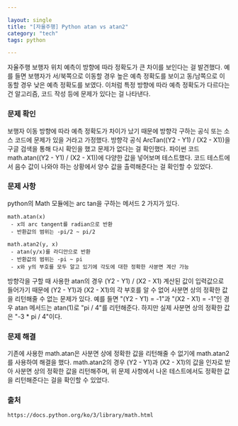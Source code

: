 ```yaml
---

layout: single
title: "[자율주행] Python atan vs atan2"
category: "tech"
tags: python

---
```


  자율주행 보행자 위치 예측이 방향에 따라 정확도가 큰 차이를 보인다는 걸 발견했다. 예를 들면 보행자가 서/북쪽으로 이동할 경우 높은 예측 정확도를 보이고 동/남쪽으로 이동할 경우 낮은 예측 정확도를 보였다. 이처럼 특정 방향에 따라 예측 정확도가 다르다는 건 알고리즘, 코드 작성 등에 문제가 있다는 걸 나타낸다.

### 문제 확인

  보행자 이동 방향에 따라 예측 정확도가 차이가 났기 때문에 방향각 구하는 공식 또는 소스 코드에 문제가 있을 거라고 가정했다. 방향각 공식 ArcTan((Y2 - Y1) / (X2 - X1))을 구글 검색을 통해 다시 확인을 했고 문제가 없다는 걸 확인했다. 파이썬 코드 math.atan((Y2 - Y1) / (X2 - X1))에 다양한 값을 넣어보며 테스트했다. 코드 테스트에서 음수 값이 나와야 하는 상황에서 양수 값을 출력해준다는 걸 확인할 수 있었다.

### 문제 사항

  python의 Math 모듈에는 arc tan을 구하는 메서드 2 가지가 있다.

~~~
math.atan(x)
 - x의 arc tangent를 radian으로 반환
 - 반환값의 범위는 -pi/2 ~ pi/2
 
math.atan2(y, x)
 - atan(y/x)를 라디안으로 반환
 - 반환값의 범위는 -pi ~ pi
 - x와 y의 부호를 모두 알고 있기에 각도에 대한 정확한 사분면 계산 가능
~~~

 방향각을 구할 때 사용한 atan의 경우 (Y2 - Y1) / (X2 - X1) 계산된 값이 입력값으로 들어가기 때문에 (Y2 - Y1)과 (X2 - X1)의 각 부호를 알 수 없어 사분면 상의 정확한 값을 리턴해줄 수 없는 문제가 있다. 예를 들면 "(Y2 - Y1) = -1"과 "(X2 - X1) = -1"인 경우 atan 메서드는 atan(1)로 "pi / 4"를 리턴해준다. 하지만 실제 사분면 상의 정확한 값은 "-3 * pi / 4"이다.

### 문제 해결

  기존에 사용한 math.atan은 사분면 상에 정확한 값을 리턴해줄 수 없기에 math.atan2를 사용하여 해결을 했다. math.atan2의 경우 (Y2 - Y1)과 (X2 - X1)의 값을 인자로 받아 사분면 상의 정확한 값을 리턴해주며, 위 문제 사항에서 나온 테스트에서도 정확한 값을 리턴해준다는 걸을 확인할 수 있었다. 

### 출처

~~~
https://docs.python.org/ko/3/library/math.html
~~~





